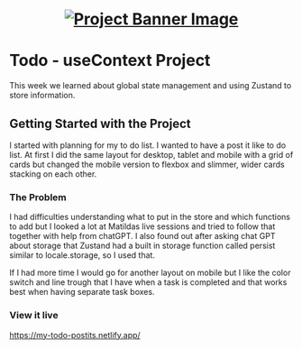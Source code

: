 <h1 align="center">
  <a href="">
    <img src="./src/assets/banner.svg" alt="Project Banner Image">
  </a>
</h1>

# Todo - useContext Project

This week we learned about global state management and using Zustand to store information.

## Getting Started with the Project

I started with planning for my to do list. I wanted to have a post it like to do list. At first I did the same layout for desktop, tablet and mobile with a grid of cards but changed the mobile version to flexbox and slimmer, wider cards stacking on each other.

### The Problem

I had difficulties understanding what to put in the store and which functions to add but I looked a lot at Matildas live sessions and tried to follow that together with help from chatGPT. I also found out after asking chat GPT about storage that Zustand had a built in storage function called persist similar to locale.storage, so I used that.

If I had more time I would go for another layout on mobile but I like the color switch and line trough that I have when a task is completed and that works best when having separate task boxes.

### View it live

https://my-todo-postits.netlify.app/
